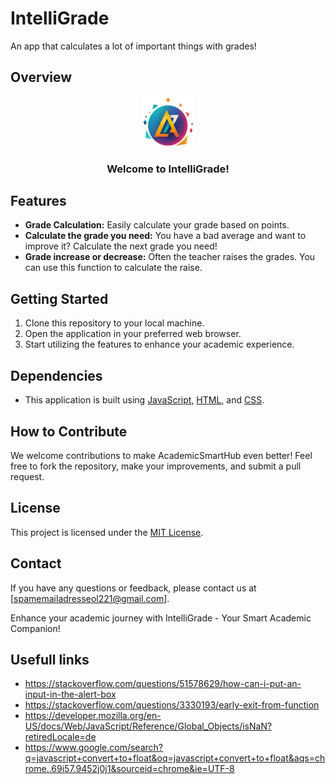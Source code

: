 # IntelliGrade

An app that calculates a lot of important things with grades!

## Overview

<p align="center">
  <a href="https://github.com/olivierluethy/IntelliGrade">
    <img src="images/favicon.ico" alt="Logo" width="80" height="80">
  </a>

  <h3 align="center">Welcome to IntelliGrade!</h3>
</p>

## Features

- **Grade Calculation:** Easily calculate your grade based on points.
- **Calculate the grade you need:** You have a bad average and want to improve it? Calculate the next grade you need!
- **Grade increase or decrease:** Often the teacher raises the grades. You can use this function to calculate the raise.

## Getting Started

1. Clone this repository to your local machine.
2. Open the application in your preferred web browser.
3. Start utilizing the features to enhance your academic experience.

## Dependencies

- This application is built using [JavaScript](https://developer.mozilla.org/en-US/docs/Web/JavaScript), [HTML](https://developer.mozilla.org/en-US/docs/Web/HTML), and [CSS](https://developer.mozilla.org/en-US/docs/Web/CSS).

## How to Contribute

We welcome contributions to make AcademicSmartHub even better! Feel free to fork the repository, make your improvements, and submit a pull request.

## License

This project is licensed under the [MIT License](LICENSE).

## Contact

If you have any questions or feedback, please contact us at [spamemailadresseol221@gmail.com].

Enhance your academic journey with IntelliGrade - Your Smart Academic Companion!

## Usefull links

- https://stackoverflow.com/questions/51578629/how-can-i-put-an-input-in-the-alert-box <br>
- https://stackoverflow.com/questions/3330193/early-exit-from-function <br>
- https://developer.mozilla.org/en-US/docs/Web/JavaScript/Reference/Global_Objects/isNaN?retiredLocale=de <br>
- https://www.google.com/search?q=javascript+convert+to+float&oq=javascript+convert+to+float&aqs=chrome..69i57.9452j0j1&sourceid=chrome&ie=UTF-8 <br>
